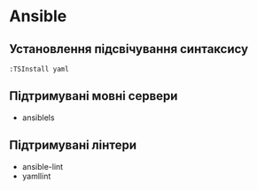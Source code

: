 # Ansible

## Установлення підсвічування синтаксису

```vim
:TSInstall yaml
```

## Підтримувані мовні сервери

- ansiblels

## Підтримувані лінтери

- ansible-lint
- yamllint
